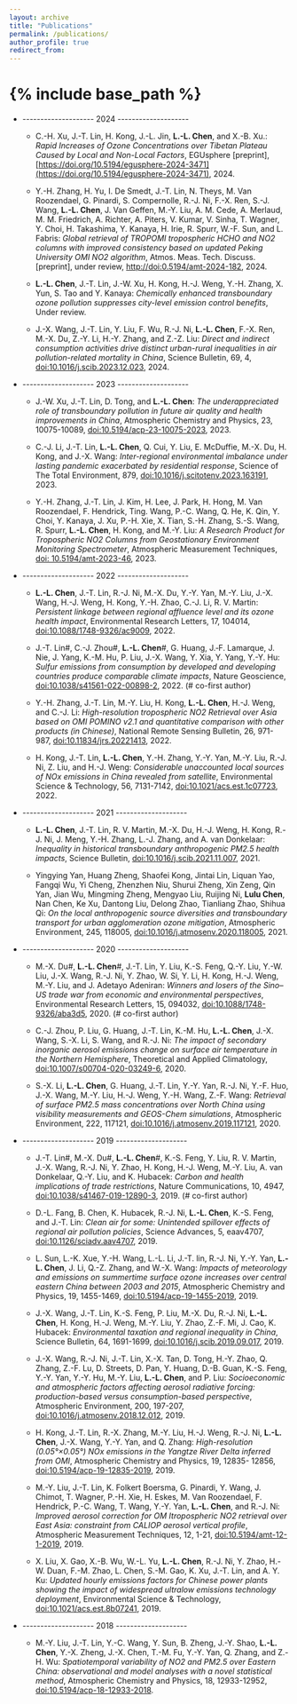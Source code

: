 ```yaml
---
layout: archive
title: "Publications"
permalink: /publications/
author_profile: true
redirect_from:
---
```


{% include base_path %}
==============
* -------------------- 2024 --------------------
  * C.-H. Xu, J.-T. Lin, H. Kong, J.-L. Jin, **L.-L. Chen**, and X.-B. Xu.: _Rapid Increases of Ozone Concentrations over Tibetan Plateau Caused by Local and Non-Local Factors_, EGUsphere [preprint], [https://doi.org/10.5194/egusphere-2024-3471](https://doi.org/10.5194/egusphere-2024-3471), 2024.
    
  * Y.-H. Zhang, H. Yu, I. De Smedt, J.-T. Lin, N. Theys, M. Van Roozendael, G. Pinardi, S. Compernolle, R.-J. Ni, F.-X. Ren, S.-J. Wang, **L.-L. Chen**, J. Van Geffen, M.-Y. Liu, A. M. Cede, A. Merlaud, M. M. Friedrich, A. Richter, A. Piters, V. Kumar, V. Sinha, T. Wagner, Y. Choi, H. Takashima, Y. Kanaya, H. Irie, R. Spurr, W.-F. Sun, and L. Fabris: _Global retrieval of TROPOMI tropospheric HCHO and NO2 columns with improved consistency based on updated Peking University OMI NO2 algorithm_, Atmos. Meas. Tech. Discuss. [preprint], under review, [http://doi:0.5194/amt-2024-182](https://amt.copernicus.org/preprints/amt-2024-182/), 2024.
    
  * **L.-L. Chen**, J.-T. Lin, J.-W. Xu, H. Kong, H.-J. Weng, Y.-H. Zhang, X. Yun, S. Tao and Y. Kanaya: _Chemically enhanced transboundary ozone pollution suppresses city-level emission control benefits_, Under review.
    
  * J.-X. Wang, J.-T. Lin, Y. Liu, F. Wu, R.-J. Ni, **L.-L. Chen**, F.-X. Ren, M.-X. Du, Z.-Y. Li, H.-Y. Zhang, and Z.-Z. Liu: _Direct and indirect consumption activities drive distinct urban-rural inequalities in air pollution-related mortality in China_, Science Bulletin, 69, 4, [doi:10.1016/j.scib.2023.12.023](https://www.sciencedirect.com/science/article/abs/pii/S2095927323008794), 2024.
    
* -------------------- 2023 -------------------- 
  * J.-W. Xu, J.-T. Lin, D. Tong, and **L.-L. Chen**: _The underappreciated role of transboundary pollution in future air quality and health improvements in China_, Atmospheric Chemistry and Physics, 23, 10075-10089, [doi:10.5194/acp-23-10075-2023](https://acp.copernicus.org/articles/23/10075/2023/acp-23-10075-2023.pdf), 2023.
    
  * C.-J. Li, J.-T. Lin, **L.-L. Chen**, Q. Cui, Y. Liu, E. McDuffie, M.-X. Du, H. Kong, and J.-X. Wang: _Inter-regional environmental imbalance under lasting pandemic exacerbated by residential response_, Science of The Total Environment, 879, [doi:10.1016/j.scitotenv.2023.163191](https://www.sciencedirect.com/science/article/abs/pii/S0048969723018107?via%3Dihub), 2023.
    
  * Y.-H. Zhang, J.-T. Lin, J. Kim, H. Lee, J. Park, H. Hong, M. Van Roozendael, F. Hendrick, Ting. Wang, P.-C. Wang, Q. He, K. Qin, Y. Choi, Y. Kanaya, J. Xu, P.-H. Xie, X. Tian, S.-H. Zhang, S.-S. Wang, R. Spurr, **L.-L. Chen**, H. Kong, and M.-Y. Liu: _A Research Product for Tropospheric NO2 Columns from Geostationary Environment Monitoring Spectrometer_, Atmospheric Measurement Techniques, [doi: 10.5194/amt-2023-46](https://amt.copernicus.org/articles/16/4643/2023/), 2023.
    
* -------------------- 2022 -------------------- 
  * **L.-L. Chen**, J.-T. Lin, R.-J. Ni, M.-X. Du, Y.-Y. Yan, M.-Y. Liu, J.-X. Wang, H.-J. Weng, H. Kong, Y.-H. Zhao, C.-J. Li, R. V. Martin: _Persistent linkage between regional affluence level and its ozone health impact_, Environmental Research Letters, 17, 104014, [doi:10.1088/1748-9326/ac9009](https://iopscience.iop.org/article/10.1088/1748-9326/ac9009/meta), 2022.
    
  * J.-T. Lin#, C.-J. Zhou#, **L.-L. Chen**#, G. Huang, J.‐F. Lamarque, J. Nie, J. Yang, K.-M. Hu, P. Liu, J.-X. Wang, Y. Xia, Y. Yang, Y.-Y. Hu: _Sulfur emissions from consumption by developed and developing countries produce comparable climate impacts_, Nature Geoscience, [doi:10.1038/s41561-022-00898-2](https://www.nature.com/articles/s41561-022-00898-2), 2022. (# co-first author)
    
  * Y.-H. Zhang, J.-T. Lin, M.-Y. Liu, H. Kong, **L.-L. Chen**, H.-J. Weng, and C.-J. Li: _High-resolution tropospheric NO2 Retrieval over Asia based on OMI POMINO v2.1 and quantitative comparison with other products (in Chinese)_, National Remote Sensing Bulletin, 26, 971-987, [doi:10.11834/jrs.20221413](https://www.ygxb.ac.cn/zh/article/doi/10.11834/jrs.20221413/), 2022.
    
  * H. Kong, J.-T. Lin, **L.-L. Chen**, Y.-H. Zhang, Y.-Y. Yan, M.-Y. Liu, R.-J. Ni, Z. Liu, and H.-J. Weng: _Considerable unaccounted local sources of NOx emissions in China revealed from satellite_, Environmental Science & Technology, 56, 7131-7142, [doi:10.1021/acs.est.1c07723](https://pubs.acs.org/doi/full/10.1021/acs.est.1c07723), 2022.
    
* -------------------- 2021 -------------------- 
  * **L.-L. Chen**, J.-T. Lin, R. V. Martin, M.-X. Du, H.-J. Weng, H. Kong, R.-J. Ni, J. Meng, Y.-H. Zhang, L.-J. Zhang, and A. van Donkelaar: _Inequality in historical transboundary anthropogenic PM2.5 health impacts_, Science Bulletin, [doi:10.1016/j.scib.2021.11.007](https://www.sciencedirect.com/science/article/abs/pii/S209592732100699X), 2021.
    
  * Yingying Yan, Huang Zheng, Shaofei Kong, Jintai Lin, Liquan Yao, Fangqi Wu, Yi Cheng, Zhenzhen Niu, Shurui Zheng, Xin Zeng, Qin Yan, Jian Wu, Mingming Zheng, Mengyao Liu, Ruijing Ni, **Lulu Chen**, Nan Chen, Ke Xu, Dantong Liu, Delong Zhao, Tianliang Zhao, Shihua Qi: _On the local anthropogenic source diversities and transboundary transport for urban agglomeration ozone mitigation_, Atmospheric Environment, 245, 118005, [doi:10.1016/j.atmosenv.2020.118005](https://www.sciencedirect.com/science/article/abs/pii/S135223102030738X), 2021.
    
* -------------------- 2020 -------------------- 
  * M.-X. Du#, **L.-L. Chen**#, J.-T. Lin, Y. Liu, K.-S. Feng, Q.-Y. Liu, Y.-W. Liu, J.-X. Wang, R.-J. Ni, Y. Zhao, W. Si, Y. Li, H. Kong, H.-J. Weng, M.-Y. Liu, and J. Adetayo Adeniran: _Winners and losers of the Sino–US trade war from economic and environmental perspectives_, Environmental Research Letters, 15, 094032, [doi:10.1088/1748-9326/aba3d5](https://iopscience.iop.org/article/10.1088/1748-9326/aba3d5), 2020. (# co-first author)
    
  * C.-J. Zhou, P. Liu, G. Huang, J.-T. Lin, K.-M. Hu, **L.-L. Chen**, J.-X. Wang, S.-X. Li, S. Wang, and R.-J. Ni: _The impact of secondary inorganic aerosol emissions change on surface air temperature in the Northern Hemisphere_, Theoretical and Applied Climatology, [doi:10.1007/s00704-020-03249-6](https://link.springer.com/article/10.1007/s00704-020-03249-6), 2020.
    
  * S.-X. Li, **L.-L. Chen**, G. Huang, J.-T. Lin, Y.-Y. Yan, R.-J. Ni, Y.-F. Huo, J.-X. Wang, M.-Y. Liu, H.-J. Weng, Y.-H. Wang, Z.-F. Wang: _Retrieval of surface PM2.5 mass concentrations over North China using visibility measurements and GEOS-Chem simulations_, Atmospheric Environment, 222, 117121, [doi:10.1016/j.atmosenv.2019.117121](https://www.sciencedirect.com/science/article/abs/pii/S1352231019307605), 2020.
    
* -------------------- 2019 -------------------- 
  * J.-T. Lin#, M.-X. Du#, **L.-L. Chen**#, K.-S. Feng, Y. Liu, R. V. Martin, J.-X. Wang, R.-J. Ni, Y. Zhao, H. Kong, H.-J. Weng, M.-Y. Liu, A. van Donkelaar, Q.-Y. Liu, and K. Hubacek: _Carbon and health implications of trade restrictions_, Nature Communications, 10, 4947, [doi:10.1038/s41467-019-12890-3](https://www.nature.com/articles/s41467-019-12890-3), 2019. (# co-first author)
    
  * D.-L. Fang, B. Chen, K. Hubacek, R.-J. Ni, **L.-L. Chen**, K.-S. Feng, and J.-T. Lin: _Clean air for some: Unintended spillover effects of regional air pollution policies_, Science Advances, 5, eaav4707, [doi:10.1126/sciadv.aav4707](https://www.science.org/doi/10.1126/sciadv.aav4707), 2019.
    
  * L. Sun, L.-K. Xue, Y.-H. Wang, L.-L. Li, J.-T. lin, R.-J. Ni, Y.-Y. Yan, **L.-L. Chen**, J. Li, Q.-Z. Zhang, and W.-X. Wang: _Impacts of meteorology and emissions on summertime surface ozone increases over central eastern China between 2003 and 2015_, Atmospheric Chemistry and Physics, 19, 1455-1469, [doi:10.5194/acp-19-1455-2019](https://acp.copernicus.org/articles/19/1455/2019/), 2019.
    
  * J.-X. Wang, J.-T. Lin, K.-S. Feng, P. Liu, M.-X. Du, R.-J. Ni, **L.-L. Chen**, H. Kong, H.-J. Weng, M.-Y. Liu, Y. Zhao, Z.-F. Mi, J. Cao, K. Hubacek: _Environmental taxation and regional inequality in China_, Science Bulletin, 64, 1691-1699, [doi:10.1016/j.scib.2019.09.017](https://www.sciencedirect.com/science/article/abs/pii/S2095927319305584?via%3Dihub), 2019.
    
  * J.-X. Wang, R.-J. Ni, J.-T. Lin, X.-X. Tan, D. Tong, H.-Y. Zhao, Q. Zhang, Z.-F. Lu, D. Streets, D. Pan, Y. Huang, D.-B. Guan, K.-S. Feng, Y.-Y. Yan, Y.-Y. Hu, M.-Y. Liu, **L.-L. Chen**, and P. Liu: _Socioeconomic and atmospheric factors affecting aerosol radiative forcing: production-based versus consumption-based perspective_, Atmospheric Environment, 200, 197-207, [doi:10.1016/j.atmosenv.2018.12.012](https://www.sciencedirect.com/science/article/abs/pii/S1352231018308690?via%3Dihub), 2019.
    
  * H. Kong, J.-T. Lin, R.-X. Zhang, M.-Y. Liu, H.-J. Weng, R.-J. Ni, **L.-L. Chen**, J.-X. Wang, Y.-Y. Yan, and Q. Zhang: _High-resolution (0.05°×0.05°) NOx emissions in the Yangtze River Delta inferred from OMI_, Atmospheric Chemistry and Physics, 19, 12835- 12856, [doi:10.5194/acp-19-12835-2019](https://acp.copernicus.org/articles/19/12835/2019/), 2019.
    
  * M.-Y. Liu, J.-T. Lin, K. Folkert Boersma, G. Pinardi, Y. Wang, J. Chimot, T. Wagner, P.-H. Xie, H. Eskes, M. Van Roozendael, F. Hendrick, P.-C. Wang, T. Wang, Y.-Y. Yan, **L.-L. Chen**, and R.-J. Ni: _Improved aerosol correction for OM Itropospheric NO2 retrieval over East Asia: constraint from CALIOP aerosol vertical profile_, Atmospheric Measurement Techniques, 12, 1-21, [doi:10.5194/amt-12-1-2019](https://amt.copernicus.org/articles/12/1/2019/), 2019.
    
  * X. Liu, X. Gao, X.-B. Wu, W.-L. Yu, **L.-L. Chen**, R.-J. Ni, Y. Zhao, H.-W. Duan, F.-M. Zhao, L. Chen, S.-M. Gao, K. Xu, J.-T. Lin, and A. Y. Ku: _Updated hourly emissions factors for Chinese power plants showing the impact of widespread ultralow emissions technology deployment_, Environmental Science & Technology, [doi:10.1021/acs.est.8b07241](https://pubs.acs.org/doi/10.1021/acs.est.8b07241), 2019.
    
* -------------------- 2018 -------------------- 
  * M.-Y. Liu, J.-T. Lin, Y.-C. Wang, Y. Sun, B. Zheng, J.-Y. Shao, **L.-L. Chen**, Y.-X. Zheng, J.-X. Chen, T.-M. Fu, Y.-Y. Yan, Q. Zhang, and Z.-H. Wu: _Spatiotemporal variability of NO2 and PM2.5 over Eastern China: observational and model analyses with a novel statistical method_, Atmospheric Chemistry and Physics, 18, 12933-12952, [doi:10.5194/acp-18-12933-2018](https://www.sciencedirect.com/science/article/abs/pii/S1352231018308690?via%3Dihub).

